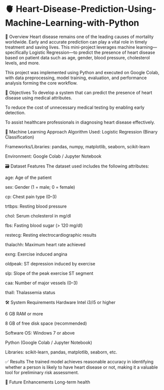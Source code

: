 # 🫀 Heart-Disease-Prediction-Using-Machine-Learning-with-Python


📌 Overview
Heart disease remains one of the leading causes of mortality worldwide. Early and accurate prediction can play a vital role in timely treatment and saving lives. This mini-project leverages machine learning—specifically Logistic Regression—to predict the presence of heart disease based on patient data such as age, gender, blood pressure, cholesterol levels, and more.

This project was implemented using Python and executed on Google Colab, with data preprocessing, model training, evaluation, and performance analysis forming the core workflow.

🎯 Objectives
To develop a system that can predict the presence of heart disease using medical attributes.

To reduce the cost of unnecessary medical testing by enabling early detection.

To assist healthcare professionals in diagnosing heart disease effectively.

🧠 Machine Learning Approach
Algorithm Used: Logistic Regression (Binary Classification)

Frameworks/Libraries: pandas, numpy, matplotlib, seaborn, scikit-learn

Environment: Google Colab / Jupyter Notebook

🗃️ Dataset Features
The dataset used includes the following attributes:

age: Age of the patient

sex: Gender (1 = male; 0 = female)

cp: Chest pain type (0–3)

trtbps: Resting blood pressure

chol: Serum cholesterol in mg/dl

fbs: Fasting blood sugar (> 120 mg/dl)

restecg: Resting electrocardiographic results

thalachh: Maximum heart rate achieved

exng: Exercise induced angina

oldpeak: ST depression induced by exercise

slp: Slope of the peak exercise ST segment

caa: Number of major vessels (0–3)

thall: Thalassemia status

🛠️ System Requirements
Hardware
Intel i3/i5 or higher

6 GB RAM or more

8 GB of free disk space (recommended)

Software
OS: Windows 7 or above

Python (Google Colab / Jupyter Notebook)

Libraries: scikit-learn, pandas, matplotlib, seaborn, etc.

✅ Results
The trained model achieves reasonable accuracy in identifying whether a person is likely to have heart disease or not, making it a valuable tool for preliminary risk assessment.

🚀 Future Enhancements
Long-term health
